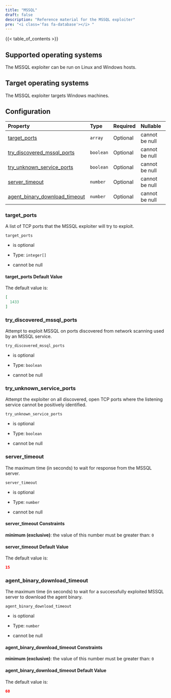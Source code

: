 ```yaml
---
title: "MSSQL"
draft: false
description: "Reference material for the MSSQL exploiter"
pre: "<i class='fas fa-database'></i> "
---
```

{{< table_of_contents >}}

## Supported operating systems

The MSSQL exploiter can be run on Linux and Windows hosts.

## Target operating systems

The MSSQL exploiter targets Windows machines.

## Configuration

<!--
This documentation was autogenerated by passing the plugin's config-schema.json
through https://github.com/adobe/jsonschema2md. It was then modified by hand to
remove extraneous information.
-->

| Property                                                           | Type      | Required | Nullable       |
| :----------------------------------------------------------------- | :-------- | :------- | :------------- |
| [target\_ports](#target_ports)                                     | `array`   | Optional | cannot be null |
| [try\_discovered\_mssql\_ports](#try_discovered_mssql_ports)       | `boolean` | Optional | cannot be null |
| [try\_unknown\_service\_ports](#try_unknown_service_ports)         | `boolean` | Optional | cannot be null |
| [server\_timeout](#server_timeout)                                 | `number`  | Optional | cannot be null |
| [agent\_binary\_download\_timeout](#agent_binary_download_timeout) | `number`  | Optional | cannot be null |

### target\_ports

A list of TCP ports that the MSSQL exploiter will try to exploit.

`target_ports`

* is optional

* Type: `integer[]`

* cannot be null

#### target\_ports Default Value

The default value is:

```json
[
  1433
]
```

### try\_discovered\_mssql\_ports

Attempt to exploit MSSQL on ports discovered from network scanning used by an MSSQL service.

`try_discovered_mssql_ports`

* is optional

* Type: `boolean`

* cannot be null

### try\_unknown\_service\_ports

Attempt the exploiter on all discovered, open TCP ports where the listening service cannot be positively identified.

`try_unknown_service_ports`

* is optional

* Type: `boolean`

* cannot be null

### server\_timeout

The maximum time (in seconds) to wait for response from the MSSQL server.

`server_timeout`

* is optional

* Type: `number`

* cannot be null

#### server\_timeout Constraints

**minimum (exclusive)**: the value of this number must be greater than: `0`

#### server\_timeout Default Value

The default value is:

```json
15
```

### agent\_binary\_download\_timeout

The maximum time (in seconds) to wait for a successfully exploited MSSQL server to download the agent binary.

`agent_binary_download_timeout`

* is optional

* Type: `number`

* cannot be null

#### agent\_binary\_download\_timeout Constraints

**minimum (exclusive)**: the value of this number must be greater than: `0`

#### agent\_binary\_download\_timeout Default Value

The default value is:

```json
60
```
